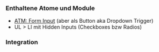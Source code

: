 ### Enthaltene Atome und Module
* <a href="../../atoms/form_input/form_input.html">ATM: Form Input</a> (aber als Button aka Dropdown Trigger)
* UL > LI mit Hidden Inputs (Checkboxes bzw Radios)

### Integration


